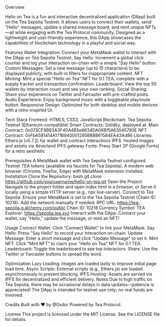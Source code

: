 Overview

Hello on Tea is a fun and interactive decentralized application (DApp) built on the Tea Sepolia Testnet. It allows users to connect their wallets, send "Hello" messages, update a shared message board, and mint unique NFTs—all while engaging with the Tea Protocol community. Designed as a lightweight and user-friendly experience, this DApp showcases the capabilities of blockchain technology in a playful and social way.

Features
Wallet Integration: Connect your MetaMask wallet to interact with the DApp on Tea Sepolia Testnet.
Say Hello: Increment a global click counter and log your interaction on-chain with a simple "Say Hello" button.
Custom Messages: Set a new message (up to 15 characters) to be displayed publicly, with built-in filters for inappropriate content.
NFT Minting: Mint a special "Hello on Tea" NFT for 0.1 TEA, complete with a supply tracker and transaction confirmation.
Leaderboard: View the top 50 wallets by interaction count and see your own ranking.
Social Sharing: Share your experience on Twitter and Farcaster with pre-crafted posts.
Audio Experience: Enjoy background music with a toggleable play/mute button.
Responsive Design: Optimized for both desktop and mobile devices with a retro-inspired UI.

Tech Stack
Frontend: HTML5, CSS3, JavaScript
Blockchain: Tea Sepolia Testnet (Ethereum-compatible)
Smart Contracts: Solidity, deployed at:
Main Contract: 0x073CF9B93A3F40A4B5e8634DA06Bf5A63545780E
NFT Contract: 0xFbA581414A171B940001295B8BB61584EA43Ad86
Libraries: Ethers.js (v5.7.2) for wallet and contract interactions
IPFS: Hosted images and assets via 4everland IPFS gateway
Fonts: Press Start 2P (Google Fonts) for a retro aesthetic

Prerequisites
A MetaMask wallet with Tea Sepolia Testnet configured.
Testnet TEA tokens (available via faucets for Tea Sepolia).
A modern web browser (Chrome, Firefox, Edge) with MetaMask extension installed.
Installation
Clone the Repository:
bash
git clone https://github.com/yourusername/hello-on-tea.git
Open the Project:
Navigate to the project folder and open index.html in a browser, or
Serve it locally using a simple HTTP server (e.g., npx live-server).
Connect to Tea Sepolia:
Ensure your MetaMask is set to the Tea Sepolia Testnet (Chain ID: 10218).
Add the network manually if needed:
RPC URL: https://tea-sepolia.g.alchemy.com/public
Chain ID: 10218
Currency Symbol: TEA
Explorer: https://sepolia.tea.xyz
Interact with the DApp:
Connect your wallet, say "Hello," update the message, or mint an NFT!

Usage
Connect Wallet: Click "Connect Wallet" to link your MetaMask.
Say Hello: Press "Say Hello" to record your interaction on-chain.
Update Message: Enter a short message and click "Update Message" to set it.
Mint NFT: Click "Mint NFT" to claim your "Hello on Tea" NFT for 0.1 TEA.
Leaderboard: Toggle the leaderboard to see top interactors.
Share: Use the Twitter or Farcaster buttons to spread the word.

Optimization
Lazy Loading: Images are loaded lazily to improve initial page load time.
Async Scripts: External scripts (e.g., Ethers.js) are loaded asynchronously to prevent blocking.
IPFS Hosting: Assets are served via IPFS for decentralized and efficient delivery.
Notes
Due to high traffic on Tea Sepolia, there may be occasional delays in data updates—patience is appreciated!
The DApp is intended for testnet use only; no real funds are involved.

Credits
Built with ❤️ by @0xdor
Powered by Tea Protocol.

License
This project is licensed under the MIT License. See the LICENSE file for details.
